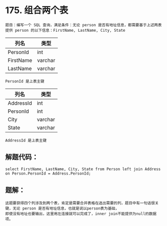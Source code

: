 # 175. 组合两个表
	题目：编写一个 SQL 查询，满足条件：无论 person 是否有地址信息，都需要基于上述两表提供 person 的以下信息：FirstName, LastName, City, State




| 列名        | 类型     |
|-------------|---------|
| PersonId    | int     |
| FirstName   | varchar |
| LastName    | varchar |
	PersonId 是上表主键


| 列名         | 类型    |
|-------------|---------|
| AddressId   | int     |
| PersonId    | int     |
| City        | varchar |
| State       | varchar |
    AddressId 是上表主键

## 解题代码：
    select FirstName, LastName, City, State from Person left join Address on Person.PersonId = Address.PersonId;

## 题解：

    这题要获得四个列涉及到两个表，肯定是需要合并表格在选出需要的列，题目中有一句话很关键，无论 person 是否有地址信息，也就是说以person表为基础，
	即使没有地址也要输出，这里用左连接就可以完成了，inner join不能提供为null的数据项。